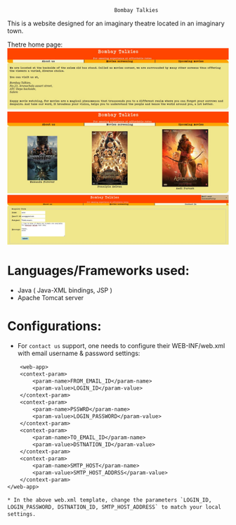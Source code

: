                                       Bombay Talkies
This is a website designed for an imaginary theatre located in an imaginary town. 

Thetre home page:
![Home page](/scrnshts/bmbyTlksHmPg.jpg)
![Screened movies](/scrnshts/bmbyTlksScrnMovies.jpg)
![Contact Us](/scrnshts/bmbyTlksCntctUs.jpg)

Languages/Frameworks used:
==========================
  * Java ( Java-XML bindings, JSP )
  * Apache Tomcat server

Configurations:
===============
  * For `contact us` support, one needs to configure their WEB-INF/web.xml with email username & password settings:
```
	<web-app>
	<context-param>
		<param-name>FROM_EMAIL_ID</param-name>
		<param-value>LOGIN_ID</param-value>
	</context-param>
	<context-param>
		<param-name>PSSWRD</param-name>
		<param-value>LOGIN_PASSWORD</param-value>
	</context-param>
	<context-param>
		<param-name>TO_EMAIL_ID</param-name>
		<param-value>DSTNATION_ID</param-value>
	</context-param>
	<context-param>
		<param-name>SMTP_HOST</param-name>
		<param-value>SMTP_HOST_ADDRSS</param-value>
	</context-param>
</web-app>
```
	* In the above web.xml template, change the parameters `LOGIN_ID, LOGIN_PASSWORD, DSTNATION_ID, SMTP_HOST_ADDRESS` to match your local settings.
